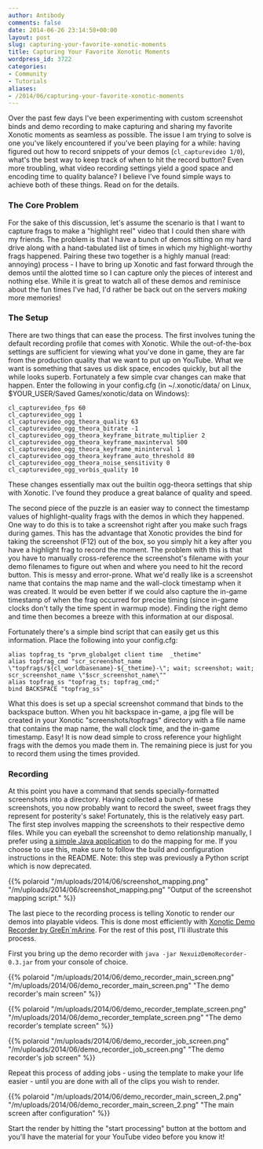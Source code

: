 ```yaml
---
author: Antibody
comments: false
date: 2014-06-26 23:14:58+00:00
layout: post
slug: capturing-your-favorite-xonotic-moments
title: Capturing Your Favorite Xonotic Moments
wordpress_id: 3722
categories:
- Community
- Tutorials
aliases:
- /2014/06/capturing-your-favorite-xonotic-moments
---
```


Over the past few days I've been experimenting with custom screenshot binds and demo recording to make capturing and sharing my favorite Xonotic moments as seamless as possible. The issue I am trying to solve is one you've likely encountered if you've been playing for a while: having figured out how to record snippets of your demos (`cl_capturevideo 1/0`), what's the best way to keep track of when to hit the record button? Even more troubling, what video recording settings yield a good space and encoding time to quality balance? I believe I've found simple ways to achieve both of these things. Read on for the details.

<!-- more -->

### The Core Problem

For the sake of this discussion, let's assume the scenario is that I want to capture frags to make a "highlight reel" video that I could then share with my friends. The problem is that I have a bunch of demos sitting on my hard drive along with a hand-tabulated list of times in which my highlight-worthy frags happened. Pairing these two together is a highly manual (read: annoying) process - I have to bring up Xonotic and fast forward through the demos until the alotted time so I can capture only the pieces of interest and nothing else. While it is great to watch all of these demos and reminisce about the fun times I've had, I'd rather be back out on the servers _making_ more memories!

### The Setup

There are two things that can ease the process. The first involves tuning the default recording profile that comes with Xonotic. While the out-of-the-box settings are sufficient for viewing what you've done in game, they are far from the production quality that we want to put up on YouTube. What we want is something that saves us disk space, encodes quickly, but all the while looks superb. Fortunately a few simple cvar changes can make that happen. Enter the following in your config.cfg (in ~/.xonotic/data/ on Linux, $YOUR_USER/Saved Games/xonotic/data on Windows):
    
```
cl_capturevideo_fps 60
cl_capturevideo_ogg 1
cl_capturevideo_ogg_theora_quality 63
cl_capturevideo_ogg_theora_bitrate -1
cl_capturevideo_ogg_theora_keyframe_bitrate_multiplier 2
cl_capturevideo_ogg_theora_keyframe_maxinterval 500
cl_capturevideo_ogg_theora_keyframe_mininterval 1
cl_capturevideo_ogg_theora_keyframe_auto_threshold 80
cl_capturevideo_ogg_theora_noise_sensitivity 0
cl_capturevideo_ogg_vorbis_quality 10
```

These changes essentially max out the builtin ogg-theora settings that ship with Xonotic. I've found they produce a great balance of quality and speed. 

The second piece of the puzzle is an easier way to connect the timestamp values of highlight-quality frags with the demos in which they happened. One way to do this is to take a screenshot right after you make such frags during games. This has the advantage that Xonotic provides the bind for taking the screenshot (F12) out of the box, so you simply hit a key after you have a highlight frag to record the moment. The problem with this is that you have to manually cross-reference the screenshot's filename with your demo filenames to figure out when and where you need to hit the record button. This is messy and error-prone. What we'd really like is a screenshot name that contains the map name and the wall-clock timestamp when it was created. It would be even better if we could also capture the in-game timestamp of when the frag occurred for precise timing (since in-game clocks don't tally the time spent in warmup mode). Finding the right demo and time then becomes a breeze with this information at our disposal.

Fortunately there's a simple bind script that can easily get us this information. Place the following into your config.cfg:

    alias topfrag_ts "prvm_globalget client time  _thetime"
    alias topfrag_cmd "scr_screenshot_name \"topfrags/${cl_worldbasename}-${_thetime}-\"; wait; screenshot; wait; scr_screenshot_name \"$scr_screenshot_name\""
    alias topfrag_ss "topfrag_ts; topfrag_cmd;"
    bind BACKSPACE "topfrag_ss"

What this does is set up a special screenshot command that binds to the backspace button. When you hit backspace in-game, a jpg file will be created in your Xonotic "screenshots/topfrags" directory with a file name that contains the map name, the wall clock time, and the in-game timestamp. Easy! It is now dead simple to cross reference your highlight frags with the demos you made them in. The remaining piece is just for you to record them using the times provided. 

### Recording

At this point you have a command that sends specially-formatted screenshots into a directory. Having collected a bunch of these screenshots, you now probably want to record the sweet, sweet frags they represent for posterity's sake! Fortunately, this is the relatively easy part. The first step involves mapping the screenshots to their respective demo files. While you can eyeball the screenshot to demo relationship manually, I prefer using [a simple Java application](https://github.com/antzucaro/ScreenshotToQueue) to do the mapping for me. If you choose to use this, make sure to follow the build and configuration instructions in the README. Note: this step was previously a Python script which is now deprecated.

{{% polaroid
  "/m/uploads/2014/06/screenshot_mapping.png"
  "/m/uploads/2014/06/screenshot_mapping.png"
  "Output of the screenshot mapping script."
%}}

The last piece to the recording process is telling Xonotic to render our demos into playable videos. This is done most efficiently with [Xonotic Demo Recorder by GreEn`mArine](http://forums.xonotic.org/showthread.php?tid=1447). For the rest of this post, I'll illustrate this process. 

First you bring up the demo recorder with `java -jar NexuizDemoRecorder-0.3.jar` from your console of choice.

{{% polaroid
  "/m/uploads/2014/06/demo_recorder_main_screen.png"
  "/m/uploads/2014/06/demo_recorder_main_screen.png"
  "The demo recorder's main screen"
%}}

{{% polaroid
  "/m/uploads/2014/06/demo_recorder_template_screen.png"
  "/m/uploads/2014/06/demo_recorder_template_screen.png"
  "The demo recorder's template screen"
%}}

{{% polaroid
  "/m/uploads/2014/06/demo_recorder_job_screen.png"
  "/m/uploads/2014/06/demo_recorder_job_screen.png"
  "The demo recorder's job screen"
%}}

Repeat this process of adding jobs - using the template to make your life easier - until you are done with all of the clips you wish to render. 

{{% polaroid
  "/m/uploads/2014/06/demo_recorder_main_screen_2.png"
  "/m/uploads/2014/06/demo_recorder_main_screen_2.png"
  "The main screen after configuration"
%}}

Start the render by hitting the "start processing" button at the bottom and you'll have the material for your YouTube video before you know it! 
